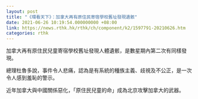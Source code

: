```yaml
---
layout: post
title: "《環看天下》：加拿大再有原住民寄宿學校舊址發現遺骸"
date: 2021-06-26 10:19:54.000000000 +08:00
link: https://news.rthk.hk/rthk/ch/component/k2/1597791-20210626.htm
categories: rthk
---
```


加拿大再有原住民兒童寄宿學校舊址發現人體遺骸，是數星期內第二次有同樣發現。

總理杜魯多說，事件令人悲痛，認為是有系統的種族主義、歧視及不公正，是一次令人感到羞恥的警示。

近年加拿大與中國關係惡化，「原住民兒童的命」成為北京攻擊加拿大的武器。
